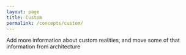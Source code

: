 ```yaml
---
layout: page 
title: Custom 
permalink: /concepts/custom/
---
```


Add more information about custom realities, and move some of that information from architecture